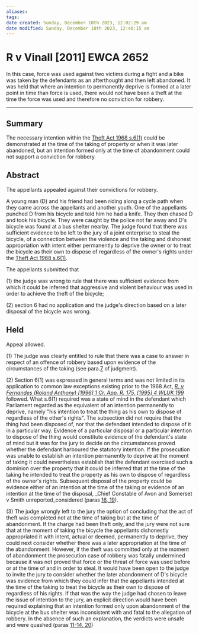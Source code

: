 ```yaml
---
aliases: 
tags: 
date created: Sunday, December 10th 2023, 12:02:29 am
date modified: Sunday, December 10th 2023, 12:40:15 am
---
```


# R v Vinall [2011] EWCA 2652

In this case, force was used against two victims during a fight and a bike was taken by the defendants as an afterthought and then left abandoned. It was held that where an intention to permanently deprive is formed at a later point in time than force is used, there would not have been a theft at the time the force was used and therefore no conviction for robbery.

---

## Summary

The necessary intention within the [Theft Act 1968 s.6(1)](https://uk.westlaw.com/Document/IDF67A1E0E44811DA8D70A0E70A78ED65/View/FullText.html?originationContext=document&transitionType=DocumentItem&ppcid=0def12d7c8754119925d10403b031e3a&contextData=(sc.Search)) could be demonstrated at the time of the taking of property or when it was later abandoned, but an intention formed only at the time of abandonment could not support a conviction for robbery.

## Abstract

The appellants appealed against their convictions for robbery.

A young man (D) and his friend had been riding along a cycle path when they came across the appellants and another youth. One of the appellants punched D from his bicycle and told him he had a knife. They then chased D and took his bicycle. They were caught by the police not far away and D's bicycle was found at a bus shelter nearby. The judge found that there was sufficient evidence to be left to the jury of a joint enterprise to steal the bicycle, of a connection between the violence and the taking and dishonest appropriation with intent either permanently to deprive the owner or to treat the bicycle as their own to dispose of regardless of the owner's rights under the [Theft Act 1968 s.6(1)](https://uk.westlaw.com/Document/IDF67A1E0E44811DA8D70A0E70A78ED65/View/FullText.html?originationContext=document&transitionType=DocumentItem&ppcid=0def12d7c8754119925d10403b031e3a&contextData=(sc.Search)).

The appellants submitted that

(1) the judge was wrong to rule that there was sufficient evidence from which it could be inferred that aggressive and violent behaviour was used in order to achieve the theft of the bicycle;

(2) section 6 had no application and the judge's direction based on a later disposal of the bicycle was wrong.

## Held

Appeal allowed.

(1) The judge was clearly entitled to rule that there was a case to answer in respect of an offence of robbery based upon evidence of the circumstances of the taking (see para.[7](javascript:void(0); "View judgment paragraphs") of judgment).

(2) Section 6(1) was expressed in general terms and was not limited in its application to common law exceptions existing prior to the 1968 Act, _[R. v Fernandes (Roland Anthony) [1996] 1 Cr. App. R. 175, [1995] 4 WLUK 199](https://uk.westlaw.com/Document/I437E5AF0E42811DA8FC2A0F0355337E9/View/FullText.html?originationContext=document&transitionType=DocumentItem&ppcid=0def12d7c8754119925d10403b031e3a&contextData=(sc.Search))_ followed. What s.6(1) required was a state of mind in the defendant which Parliament regarded as the equivalent of an intention permanently to deprive, namely "his intention to treat the thing as his own to dispose of regardless of the other's rights". The subsection did not require that the thing had been disposed of, nor that the defendant intended to dispose of it in a particular way. Evidence of a particular disposal or a particular intention to dispose of the thing would constitute evidence of the defendant's state of mind but it was for the jury to decide on the circumstances proved whether the defendant harboured the statutory intention. If the prosecution was unable to establish an intention permanently to deprive at the moment of taking it could nevertheless establish that the defendant exercised such a dominion over the property that it could be inferred that at the time of the taking he intended to treat the property as his own to dispose of regardless of the owner's rights. Subsequent disposal of the property could be evidence either of an intention at the time of the taking or evidence of an intention at the time of the disposal, _Chief Constable of Avon and Somerset v Smith unreported_considered (paras [16, 19](javascript:void(0); "View judgment paragraphs")).

(3) The judge wrongly left to the jury the option of concluding that the act of theft was completed not at the time of taking but at the time of abandonment. If the charge had been theft only, and the jury were not sure that at the moment of taking the bicycle the appellants dishonestly appropriated it with intent, actual or deemed, permanently to deprive, they could next consider whether there was a later appropriation at the time of the abandonment. However, if the theft was committed only at the moment of abandonment the prosecution case of robbery was fatally undermined because it was not proved that force or the threat of force was used before or at the time of and in order to steal. It would have been open to the judge to invite the jury to consider whether the later abandonment of D's bicycle was evidence from which they could infer that the appellants intended at the time of the taking to treat the bicycle as their own to dispose of regardless of his rights. If that was the way the judge had chosen to leave the issue of intention to the jury, an explicit direction would have been required explaining that an intention formed only upon abandonment of the bicycle at the bus shelter was inconsistent with and fatal to the allegation of robbery. In the absence of such an explanation, the verdicts were unsafe and were quashed (paras [11-14, 20](javascript:void(0); "View judgment paragraphs"))
